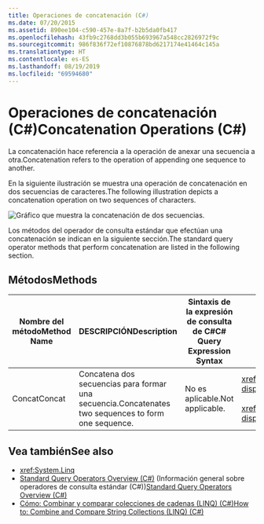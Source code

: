 ```yaml
---
title: Operaciones de concatenación (C#)
ms.date: 07/20/2015
ms.assetid: 890ee104-c590-457e-8a7f-b2b5da0fb417
ms.openlocfilehash: 43fb9c2768dd3b055b693967a548cc2826972f9c
ms.sourcegitcommit: 986f836f72ef10876878bd6217174e41464c145a
ms.translationtype: HT
ms.contentlocale: es-ES
ms.lasthandoff: 08/19/2019
ms.locfileid: "69594680"
---
```

# <a name="concatenation-operations-c"></a><span data-ttu-id="c8e3e-102">Operaciones de concatenación (C#)</span><span class="sxs-lookup"><span data-stu-id="c8e3e-102">Concatenation Operations (C#)</span></span>
<span data-ttu-id="c8e3e-103">La concatenación hace referencia a la operación de anexar una secuencia a otra.</span><span class="sxs-lookup"><span data-stu-id="c8e3e-103">Concatenation refers to the operation of appending one sequence to another.</span></span>  
  
 <span data-ttu-id="c8e3e-104">En la siguiente ilustración se muestra una operación de concatenación en dos secuencias de caracteres.</span><span class="sxs-lookup"><span data-stu-id="c8e3e-104">The following illustration depicts a concatenation operation on two sequences of characters.</span></span>  
  
 ![Gráfico que muestra la concatenación de dos secuencias.](./media/concatenation-operations/concatenation-two-sequences.png)  
  
 <span data-ttu-id="c8e3e-106">Los métodos del operador de consulta estándar que efectúan una concatenación se indican en la siguiente sección.</span><span class="sxs-lookup"><span data-stu-id="c8e3e-106">The standard query operator methods that perform concatenation are listed in the following section.</span></span>  
  
## <a name="methods"></a><span data-ttu-id="c8e3e-107">Métodos</span><span class="sxs-lookup"><span data-stu-id="c8e3e-107">Methods</span></span>  
  
|<span data-ttu-id="c8e3e-108">Nombre del método</span><span class="sxs-lookup"><span data-stu-id="c8e3e-108">Method Name</span></span>|<span data-ttu-id="c8e3e-109">DESCRIPCIÓN</span><span class="sxs-lookup"><span data-stu-id="c8e3e-109">Description</span></span>|<span data-ttu-id="c8e3e-110">Sintaxis de la expresión de consulta de C#</span><span class="sxs-lookup"><span data-stu-id="c8e3e-110">C# Query Expression Syntax</span></span>|<span data-ttu-id="c8e3e-111">Más información</span><span class="sxs-lookup"><span data-stu-id="c8e3e-111">More Information</span></span>|  
|-----------------|-----------------|---------------------------------|----------------------|  
|<span data-ttu-id="c8e3e-112">Concat</span><span class="sxs-lookup"><span data-stu-id="c8e3e-112">Concat</span></span>|<span data-ttu-id="c8e3e-113">Concatena dos secuencias para formar una secuencia.</span><span class="sxs-lookup"><span data-stu-id="c8e3e-113">Concatenates two sequences to form one sequence.</span></span>|<span data-ttu-id="c8e3e-114">No es aplicable.</span><span class="sxs-lookup"><span data-stu-id="c8e3e-114">Not applicable.</span></span>|<xref:System.Linq.Enumerable.Concat%2A?displayProperty=nameWithType><br /><br /> <xref:System.Linq.Queryable.Concat%2A?displayProperty=nameWithType>|  
  
## <a name="see-also"></a><span data-ttu-id="c8e3e-115">Vea también</span><span class="sxs-lookup"><span data-stu-id="c8e3e-115">See also</span></span>

- <xref:System.Linq>
- <span data-ttu-id="c8e3e-116">[Standard Query Operators Overview (C#)](./standard-query-operators-overview.md) (Información general sobre operadores de consulta estándar (C#))</span><span class="sxs-lookup"><span data-stu-id="c8e3e-116">[Standard Query Operators Overview (C#)](./standard-query-operators-overview.md)</span></span>
- [<span data-ttu-id="c8e3e-117">Cómo: Combinar y comparar colecciones de cadenas (LINQ) (C#)</span><span class="sxs-lookup"><span data-stu-id="c8e3e-117">How to: Combine and Compare String Collections (LINQ) (C#)</span></span>](./how-to-combine-and-compare-string-collections-linq.md)
